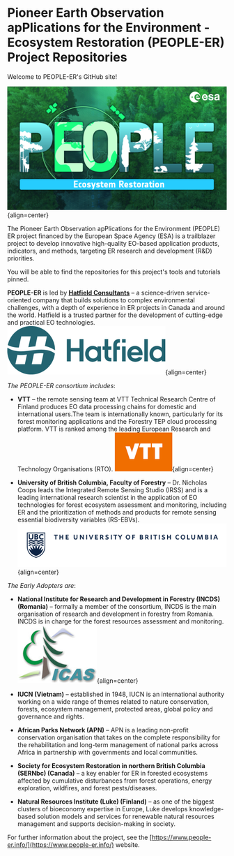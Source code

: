 # Pioneer Earth Observation apPlications for the Environment - Ecosystem Restoration (PEOPLE-ER) Project Repositories



Welcome to PEOPLE-ER's GitHub site!

![image](asset/pEOple_KV-Ecosystem_Restorarion.jpg){align=center}


The Pioneer Earth Observation apPlications for the Environment (PEOPLE) ER project financed by the European Space Agency (ESA) is a trailblazer project to develop innovative high-quality EO-based application products, indicators, and methods, targeting ER research and development (R&D) priorities.

You will be able to find the repositories for this project's tools and tutorials pinned.

**PEOPLE-ER** is led by **[Hatfield Consultants](https://www.hatfieldgroup.com)** – a science-driven service-oriented company that builds solutions to complex environmental challenges, with a depth of experience in ER projects in Canada 
and around the world. Hatfield is a trusted partner for the development of cutting-edge and practical EO technologies. 
![image](asset/Hatfield_Logo_Hor_Blue_RGB_rescaled.png){align=center}

_The PEOPLE-ER consortium includes_:

- **VTT** – the remote sensing team at VTT Technical Research Centre of    Finland produces EO data processing chains for domestic and international users.The team is internationally known, particularly for its forest monitoring applications and the Forestry TEP cloud processing platform. VTT is ranked among the leading European Research and Technology Organisations (RTO).
![image](asset/VTT_Orange_Logo_150per.png){align=center}

- **University of British Columbia, Faculty of Forestry** – Dr. Nicholas Coops leads the Integrated Remote Sensing Studio (IRSS) and is a leading international research scientist in the application of EO technologies for forest ecosystem assessment and monitoring, including ER and the prioritization of methods and products for remote sensing essential biodiversity variables (RS-EBVs).
![image](asset/ubc-logo-2018-fullsig-blue-rgb300_rescaled3.png){align=center}

_The Early Adopters are_:

- **National Institute for Research and Development in Forestry (INCDS) (Romania)** – formally a member of the consortium, INCDS is the main organisation of research and development in forestry from Romania. INCDS is in charge for the forest resources assessment and monitoring.
![image](asset/INCDS_logo_150per.jpg){align=center}

- **IUCN (Vietnam)** – established in 1948, IUCN is an international authority working on a wide range of themes related to nature conservation, forests, ecosystem management, protected areas, global policy and governance and rights.

- **African Parks Network (APN)** – APN is a leading non-profit conservation organisation that takes on the complete responsibility for the rehabilitation and long-term management of national parks across Africa in partnership with governments and local communities.

- **Society for Ecosystem Restoration in northern British Columbia (SERNbc) (Canada)** – a key enabler for ER in forested ecosystems affected by cumulative disturbances from forest operations, energy exploration, wildfires, and forest pests/diseases.
  
- **Natural Resources Institute (Luke) (Finland)** – as one of the biggest clusters of bioeconomy expertise in Europe, Luke develops knowledge-based solution models and services for renewable natural resources management and supports decision-making in society.


For further information about the project, see the [https://www.people-er.info/](https://www.people-er.info/) website.
